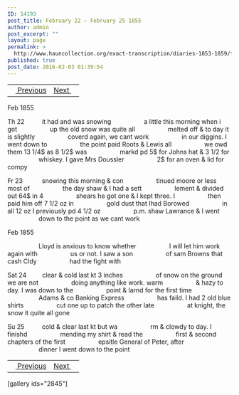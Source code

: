 ```yaml
---
ID: 14193
post_title: February 22 – February 25 1855
author: admin
post_excerpt: ""
layout: page
permalink: >
  http://www.hauncollection.org/exact-transcription/diaries-1853-1859/february-22-february-25-1855/
published: true
post_date: 2016-02-03 01:39:54
---
```

<table style="width: 100%;" align="center">
<tbody>
<tr>
<td><a href="http://www.hauncollection.org/version-2/diaries-1853-1859/february-18-february-22-1855/"><img src="https://lh3.googleusercontent.com/-EFJpxxNiPNw/VqgtWBCZrMI/AAAAAAAAAFU/WfY4lPFWWkg/s800-Ic42/Soeb-Plain-Arrows-8-10px.png" alt="" width="10" height="10" /> Previous</a></td>
<td style="text-align: right;"><a href="http://www.hauncollection.org/version-2/diaries-1853-1859/february-25-february-28-1855/">Next <img src="https://lh3.googleusercontent.com/-67k0cYlpXHw/VqgtWKz1MXI/AAAAAAAAAFU/k9PW_Piyurk/s800-Ic42/Soeb-Plain-Arrows-5-10px.png" alt="" width="10" height="10" /></a></td>
</tr>
</tbody>
</table>
Feb 1855

Th 22          it had and was snowing
<span style="margin-left: 70px;">a little this morning when i got
<span style="margin-left: 70px;">up the old snow was quite all
<span style="margin-left: 70px;">melted off &amp; to day it is slightly
<span style="margin-left: 70px;">coverd again, we cant work
<span style="margin-left: 70px;">in our diggins. I went down to
<span style="margin-left: 70px;">the point paid Roots &amp; Lewis all
<span style="margin-left: 70px;">we owd them 13 1/4$ as 8 1/2$ was
<span style="margin-left: 70px;">markd pd 5$ for Johns hat &amp; 3 1/2 for
<span style="margin-left: 70px;">whiskey. I gave Mrs Doussler
<span style="margin-left: 70px;">2$ for an oven &amp; lid for compy</span></span></span></span></span></span></span></span></span></span>

Fr 23           snowing this morning &amp; con
<span style="margin-left: 70px;">tinued moore or less most of
<span style="margin-left: 70px;">the day shaw &amp; I had a sett
<span style="margin-left: 70px;">lement &amp; divided out 64$ in 4
<span style="margin-left: 70px;">shears he got one &amp; I kept three. I
<span style="margin-left: 70px;">then paid him off 7 1/2 oz in
<span style="margin-left: 70px;">gold dust that Ihad Borowed
<span style="margin-left: 70px;">in all 12 oz I previously pd 4 1/2 oz
<span style="margin-left: 70px;">p.m. shaw Lawrance &amp; I went
<span style="margin-left: 70px;">down to the point as we cant work</span></span></span></span></span></span></span></span></span>

Feb 1855

<span style="margin-left: 70px;">Lloyd is anxious to know whether
<span style="margin-left: 70px;">I will let him work again with
<span style="margin-left: 70px;">us or not. I saw a son
<span style="margin-left: 70px;">of sam Browns that cash Cldy
<span style="margin-left: 70px;">had the fight with</span></span></span></span></span>

Sat 24         clear &amp; cold last kt 3 inches
<span style="margin-left: 70px;">of snow on the ground we are not
<span style="margin-left: 70px;">doing anything like work. warm
<span style="margin-left: 70px;">&amp; hazy to day. I was down to the
<span style="margin-left: 70px;">point &amp; larnd for the first time
<span style="margin-left: 70px;">Adams &amp; co Banking Express
<span style="margin-left: 70px;">has faild. I had 2 old blue shirts
<span style="margin-left: 70px;">cut one up to patch the other late
<span style="margin-left: 70px;">at knight, the snow it quite all gone</span></span></span></span></span></span></span></span>

Su 25          cold &amp; clear last kt but wa
<span style="margin-left: 70px;">rm &amp; clowdy to day. I finishd
<span style="margin-left: 70px;">mending my shirt &amp; read the
<span style="margin-left: 70px;">first &amp; second chapters of the first
<span style="margin-left: 70px;">epsitle General of Peter, after
<span style="margin-left: 70px;">dinner I went down to the point</span></span></span></span></span>
<table style="width: 100%;" align="center">
<tbody>
<tr>
<td><a href="http://www.hauncollection.org/version-2/diaries-1853-1859/february-18-february-22-1855/"><img src="https://lh3.googleusercontent.com/-EFJpxxNiPNw/VqgtWBCZrMI/AAAAAAAAAFU/WfY4lPFWWkg/s800-Ic42/Soeb-Plain-Arrows-8-10px.png" alt="" width="10" height="10" /> Previous</a></td>
<td style="text-align: right;"><a href="http://www.hauncollection.org/version-2/diaries-1853-1859/february-25-february-28-1855/">Next <img src="https://lh3.googleusercontent.com/-67k0cYlpXHw/VqgtWKz1MXI/AAAAAAAAAFU/k9PW_Piyurk/s800-Ic42/Soeb-Plain-Arrows-5-10px.png" alt="" width="10" height="10" /></a></td>
</tr>
</tbody>
</table>
[gallery ids="2845"]